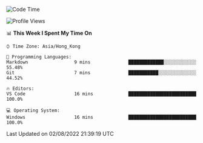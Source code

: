 <!--START_SECTION:waka-->
![Code Time](http://img.shields.io/badge/Code%20Time-21%20hrs%2043%20mins-blue)

![Profile Views](http://img.shields.io/badge/Profile%20Views-0-blue)

📊 **This Week I Spent My Time On** 

```text
⌚︎ Time Zone: Asia/Hong_Kong

💬 Programming Languages: 
Markdown                 9 mins              █████████████░░░░░░░░░░░░   55.48% 
Git                      7 mins              ███████████░░░░░░░░░░░░░░   44.52%

🔥 Editors: 
VS Code                  16 mins             █████████████████████████   100.0%

💻 Operating System: 
Windows                  16 mins             █████████████████████████   100.0%

```


 Last Updated on 02/08/2022 21:39:19 UTC
<!--END_SECTION:waka-->
